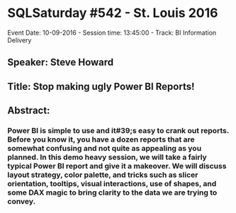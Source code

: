 # SQLSaturday #542 - St. Louis 2016
Event Date: 10-09-2016 - Session time: 13:45:00 - Track: BI Information Delivery
## Speaker: Steve Howard
## Title: Stop making ugly Power BI Reports!
## Abstract:
### Power BI is simple to use and it#39;s easy to crank out reports. Before you know it, you have a dozen reports that are somewhat confusing and not quite as appealing as you planned. In this demo heavy session, we will take a fairly typical Power BI report and give it a makeover. We will discuss layout strategy, color palette, and tricks such as slicer orientation, tooltips, visual interactions, use of shapes, and some DAX magic to bring clarity to the data we are trying to convey.
